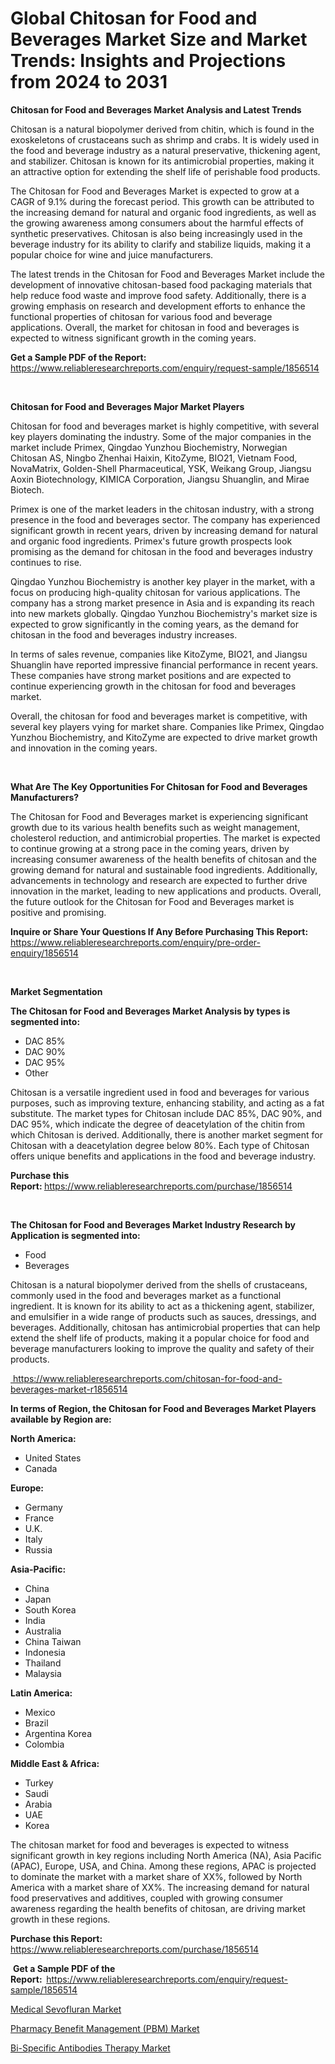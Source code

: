 <p><h1>Global Chitosan for Food and Beverages Market Size and Market Trends: Insights and Projections from 2024 to 2031</h1></p><p><strong>Chitosan for Food and Beverages Market Analysis and Latest Trends</strong></p>
<p><p>Chitosan is a natural biopolymer derived from chitin, which is found in the exoskeletons of crustaceans such as shrimp and crabs. It is widely used in the food and beverage industry as a natural preservative, thickening agent, and stabilizer. Chitosan is known for its antimicrobial properties, making it an attractive option for extending the shelf life of perishable food products.</p><p>The Chitosan for Food and Beverages Market is expected to grow at a CAGR of 9.1% during the forecast period. This growth can be attributed to the increasing demand for natural and organic food ingredients, as well as the growing awareness among consumers about the harmful effects of synthetic preservatives. Chitosan is also being increasingly used in the beverage industry for its ability to clarify and stabilize liquids, making it a popular choice for wine and juice manufacturers.</p><p>The latest trends in the Chitosan for Food and Beverages Market include the development of innovative chitosan-based food packaging materials that help reduce food waste and improve food safety. Additionally, there is a growing emphasis on research and development efforts to enhance the functional properties of chitosan for various food and beverage applications. Overall, the market for chitosan in food and beverages is expected to witness significant growth in the coming years.</p></p>
<p><strong>Get a Sample PDF of the Report:&nbsp;</strong> <a href="https://www.reliableresearchreports.com/enquiry/request-sample/1856514">https://www.reliableresearchreports.com/enquiry/request-sample/1856514</a></p>
<p>&nbsp;</p>
<p><strong>Chitosan for Food and Beverages Major Market Players</strong></p>
<p><p>Chitosan for food and beverages market is highly competitive, with several key players dominating the industry. Some of the major companies in the market include Primex, Qingdao Yunzhou Biochemistry, Norwegian Chitosan AS, Ningbo Zhenhai Haixin, KitoZyme, BIO21, Vietnam Food, NovaMatrix, Golden-Shell Pharmaceutical, YSK, Weikang Group, Jiangsu Aoxin Biotechnology, KIMICA Corporation, Jiangsu Shuanglin, and Mirae Biotech.</p><p>Primex is one of the market leaders in the chitosan industry, with a strong presence in the food and beverages sector. The company has experienced significant growth in recent years, driven by increasing demand for natural and organic food ingredients. Primex's future growth prospects look promising as the demand for chitosan in the food and beverages industry continues to rise.</p><p>Qingdao Yunzhou Biochemistry is another key player in the market, with a focus on producing high-quality chitosan for various applications. The company has a strong market presence in Asia and is expanding its reach into new markets globally. Qingdao Yunzhou Biochemistry's market size is expected to grow significantly in the coming years, as the demand for chitosan in the food and beverages industry increases.</p><p>In terms of sales revenue, companies like KitoZyme, BIO21, and Jiangsu Shuanglin have reported impressive financial performance in recent years. These companies have strong market positions and are expected to continue experiencing growth in the chitosan for food and beverages market.</p><p>Overall, the chitosan for food and beverages market is competitive, with several key players vying for market share. Companies like Primex, Qingdao Yunzhou Biochemistry, and KitoZyme are expected to drive market growth and innovation in the coming years.</p></p>
<p>&nbsp;</p>
<p><strong>What Are The Key Opportunities For Chitosan for Food and Beverages Manufacturers?</strong></p>
<p><p>The Chitosan for Food and Beverages market is experiencing significant growth due to its various health benefits such as weight management, cholesterol reduction, and antimicrobial properties. The market is expected to continue growing at a strong pace in the coming years, driven by increasing consumer awareness of the health benefits of chitosan and the growing demand for natural and sustainable food ingredients. Additionally, advancements in technology and research are expected to further drive innovation in the market, leading to new applications and products. Overall, the future outlook for the Chitosan for Food and Beverages market is positive and promising.</p></p>
<p><strong>Inquire or Share Your Questions If Any Before Purchasing This Report:</strong> <a href="https://www.reliableresearchreports.com/enquiry/pre-order-enquiry/1856514">https://www.reliableresearchreports.com/enquiry/pre-order-enquiry/1856514</a></p>
<p>&nbsp;</p>
<p><strong>Market Segmentation</strong></p>
<p><strong>The Chitosan for Food and Beverages Market Analysis by types is segmented into:</strong></p>
<p><ul><li>DAC 85%</li><li>DAC 90%</li><li>DAC 95%</li><li>Other</li></ul></p>
<p><p>Chitosan is a versatile ingredient used in food and beverages for various purposes, such as improving texture, enhancing stability, and acting as a fat substitute. The market types for Chitosan include DAC 85%, DAC 90%, and DAC 95%, which indicate the degree of deacetylation of the chitin from which Chitosan is derived. Additionally, there is another market segment for Chitosan with a deacetylation degree below 80%. Each type of Chitosan offers unique benefits and applications in the food and beverage industry.</p></p>
<p><strong>Purchase this Report:&nbsp;</strong><a href="https://www.reliableresearchreports.com/purchase/1856514">https://www.reliableresearchreports.com/purchase/1856514</a></p>
<p>&nbsp;</p>
<p><strong>The Chitosan for Food and Beverages Market Industry Research by Application is segmented into:</strong></p>
<p><ul><li>Food</li><li>Beverages</li></ul></p>
<p><p>Chitosan is a natural biopolymer derived from the shells of crustaceans, commonly used in the food and beverages market as a functional ingredient. It is known for its ability to act as a thickening agent, stabilizer, and emulsifier in a wide range of products such as sauces, dressings, and beverages. Additionally, chitosan has antimicrobial properties that can help extend the shelf life of products, making it a popular choice for food and beverage manufacturers looking to improve the quality and safety of their products.</p></p>
<p><a href="https://www.reliableresearchreports.com/chitosan-for-food-and-beverages-market-r1856514">&nbsp;https://www.reliableresearchreports.com/chitosan-for-food-and-beverages-market-r1856514</a></p>
<p><strong>In terms of Region, the Chitosan for Food and Beverages Market Players available by Region are:</strong></p>
<p>
    <p> <strong> North America: </strong>
        <ul>
            <li>United States</li>
            <li>Canada</li>
        </ul>
        </p> 
    <p> <strong> Europe: </strong>
        <ul>
            <li>Germany</li>
            <li>France</li>
            <li>U.K.</li>
            <li>Italy</li>
            <li>Russia</li>
        </ul>
        </p> 
    <p> <strong> Asia-Pacific: </strong>
        <ul>
            <li>China</li>
            <li>Japan</li>
            <li>South Korea</li>
            <li>India</li>
            <li>Australia</li>
            <li>China Taiwan</li>
            <li>Indonesia</li>
            <li>Thailand</li>
            <li>Malaysia</li>
        </ul>
        </p> 
    <p> <strong> Latin America: </strong>
        <ul>
            <li>Mexico</li>
            <li>Brazil</li>
            <li>Argentina Korea</li>
            <li>Colombia</li>
        </ul>
        </p> 
    <p> <strong> Middle East & Africa: </strong>
        <ul>
            <li>Turkey</li>
            <li>Saudi</li>
            <li>Arabia</li>
            <li>UAE</li>
            <li>Korea</li>
        </ul>
    </p>
    </p>
<p><p>The chitosan market for food and beverages is expected to witness significant growth in key regions including North America (NA), Asia Pacific (APAC), Europe, USA, and China. Among these regions, APAC is projected to dominate the market with a market share of XX%, followed by North America with a market share of XX%. The increasing demand for natural food preservatives and additives, coupled with growing consumer awareness regarding the health benefits of chitosan, are driving market growth in these regions.</p></p>
<p><strong>Purchase this Report: </strong><a href="https://www.reliableresearchreports.com/purchase/1856514">https://www.reliableresearchreports.com/purchase/1856514</a></p>
<p>&nbsp;<strong>Get a Sample PDF of the Report:&nbsp;&nbsp;</strong><a href="https://www.reliableresearchreports.com/enquiry/request-sample/1856514">https://www.reliableresearchreports.com/enquiry/request-sample/1856514</a></p>
<p><strong></strong></p>
<p><p><a href="https://www.linkedin.com/pulse/medical-sevofluran-market-size-reveals-best-marketing-channels-qrkfc?trackingId=bfEHc2Qn1TXNhm281T9VMw%3D%3D">Medical Sevofluran Market</a></p><p><a href="https://www.linkedin.com/pulse/pharmacy-benefit-management-pbm-market-furnishes-information-ybcrc?trackingId=ro%2BY6R0d2V2%2B%2BzuTdf47zQ%3D%3D">Pharmacy Benefit Management (PBM) Market</a></p><p><a href="https://www.linkedin.com/pulse/bi-specific-antibodies-therapy-market-analysis-its-cagr-segmentation-plnyc?trackingId=NteByCHNH7ciQYdlW5Qxlg%3D%3D">Bi-Specific Antibodies Therapy Market</a></p></p>